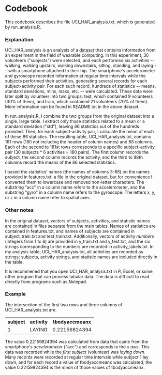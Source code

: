 # Codebook

This codebook describes the file UCI_HAR_analysis.txt, which is generated by run_analysis.R.

### Explanation

UCI_HAR_analysis is an analysis of a [dataset](https://d396qusza40orc.cloudfront.net/getdata%2Fprojectfiles%2FUCI%20HAR%20Dataset.zip)
that contains information from an experiment in the field of wearable computing. In this experiment, 30 volunteers ("subjects") were selected, and each performed six activities -- walking, walking upstairs, walking downstairs, sitting, standing, and laying -- with a smartphone attached to their hip. The smartphone's accelerometer and gyroscope recorded information at regular time intervals while the subjects performed their activities, generating several records for each subject-activity pair. For each such record, hundreds of statistics -- means, standard deviations, mins, maxs, etc. -- were calculated. These data were later split by volunteer into two groups: test, which contained 9 volunteers (30% of them), and train, which contained 21 volunteers (70% of them). More information can be found in README.txt in the above dataset.

In run_analysis.R, I combine the two groups from the original dataset into a single, large table. I extract only those statistics related to a mean or a standard deviation ("std"), leaving 86 statistics out of the hundreds provided. Then, for each subject-activity pair, I calculate the mean of each of these 86 statistics. The resulting table, UCI_HAR_analysis.txt, contains 181 rows (180 not including the header of column names) and 88 columns. Each of the second to 181st rows corresponds to a specific subject-activity pair (30 subjects * 6 activities = 180 pairs). The first column records the subject, the second column records the activity, and the third to 88th columns record the means of the 86 selected statistics.

I based the statistics' names (the names of columns 3-88) on the names provided in features.txt, a file in the original dataset, but for convenience I converted them to lowercase and removed non-letter characters. The substring "acc" in a column name refers to the accelerometer, and the substring "gyro" in a column name refers to the gyroscope. The letters x, y, or z in a column name refer to spatial axes.

### Other notes

In the original dataset, vectors of subjects, activities, and statistic names are contained in files separate from the main tables. Names of statistics are contained in features.txt, and names of subjects are contained in subject_train.txt and test_train.txt. Additionally, vectors of activity _numbers_ (integers from 1 to 6) are provided in y_train.txt and y_test.txt, and the six strings corresponding to the numbers are recorded in activity_labels.txt. In my analysis table, UCI_HAR_analysis.txt, all activities are recorded as strings; subjects, activity strings, and statistic names are included directly in the table.

It is recommened that you open UCI_HAR_analysis.txt in R, Excel, or some other program that can process tabular data. The data is difficult to read directly from programs such as Notepad.

### Example

The intersection of the first two rows and three columns of UCI_HAR_analysis.txt are:

<table>
  <tr>
    <th>subject</th>
    <th>activity</th>
    <th>tbodyaccmeanx</th>
  </tr>
  <tr>
    <td>1</td>
    <td>LAYING</td>
    <td>0.22159824394</td>
  </tr>
</table>

The value 0.22159824394 was calculated from data that came from the smartphone's _accelerometer_ ("acc") and corresponds to the _x axis_. This data was recorded while the _first subject_ (volunteer) was _laying down_. Many records were recorded at regular time intervals while subject 1 lay down, and for each record a value of tbodyaccmeanx was calculated; the value 0.22159824394 is the _mean_ of those values of tbodyaccmeanx.

